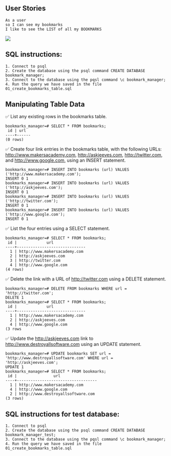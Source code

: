 ## User Stories

```
As a user
so I can see my bookmarks
I like to see the LIST of all my BOOKMARKS
```

<!-- ```
As a user
so I can mantain the bookmarks
I would like to add, delete and update a specific bookmark
```

```
As a user
so I can keep track
I would like to comment or add a description
```

```
As a user
so I can organize my bookmarks
I would like to tag my bookmarks into categories
```

```
As a user
so I can retreive specific bookmark
I would like to filter my bookmarks by TAG
```

```
As an user
I can only manage my own bookmarks
I would like to SIGN IN and SIGN OUT
``` -->

<img src="https://github.com/xavierloos/bookmark_manager/blob/master/Screenshot%202020-12-14%20at%2014.51.06.png"/>

## SQL instructions:

```
1. Connect to psql
2. Create the database using the psql command CREATE DATABASE bookmark_manager;
3. Connect to the database using the pqsl command \c bookmark_manager;
4. Run the query we have saved in the file 01_create_bookmarks_table.sql
```

## Manipulating Table Data

:white_check_mark: List any existing rows in the bookmarks table.

```
bookmarks_manager=# SELECT * FROM bookmarks;
 id | url
----+------
(0 rows)
```

:white_check_mark: Create four link entries in the bookmarks table, with the following URLs: http://www.makersacademy.com, http://askjeeves.com, http://twitter.com, and http://www.google.com, using an INSERT statement.

```
bookmarks_manager=# INSERT INTO bookmarks (url) VALUES ('http://www.makersacademy.com');
INSERT 0 1
bookmarks_manager=# INSERT INTO bookmarks (url) VALUES ('http://askjeeves.com');
INSERT 0 1
bookmarks_manager=# INSERT INTO bookmarks (url) VALUES ('http://twitter.com');
INSERT 0 1
bookmarks_manager=# INSERT INTO bookmarks (url) VALUES ('http://www.google.com');
INSERT 0 1
```

:white_check_mark: List the four entries using a SELECT statement.

```
bookmarks_manager=# SELECT * FROM bookmarks;
 id |             url
----+------------------------------
  1 | http://www.makersacademy.com
  2 | http://askjeeves.com
  3 | http://twitter.com
  4 | http://www.google.com
(4 rows)
```

:white_check_mark: Delete the link with a URL of http://twitter.com using a DELETE statement.

```
bookmarks_manager=# DELETE FROM bookmarks WHERE url = 'http://twitter.com';
DELETE 1
bookmarks_manager=# SELECT * FROM bookmarks;
 id |             url
----+------------------------------
  1 | http://www.makersacademy.com
  2 | http://askjeeves.com
  4 | http://www.google.com
(3 rows
```

:white_check_mark: Update the http://askjeeves.com link to http://www.destroyallsoftware.com using an UPDATE statement.

```
bookmarks_manager=# UPDATE bookmarks SET url = 'http://www.destroyallsoftware.com' WHERE url = 'http://askjeeves.com';
UPDATE 1
bookmarks_manager=# SELECT * FROM bookmarks;
 id |                url
----+-----------------------------------
  1 | http://www.makersacademy.com
  4 | http://www.google.com
  2 | http://www.destroyallsoftware.com
(3 rows)
```

## SQL instructions for test database:

```
1. Connect to psql
2. Create the database using the psql command CREATE DATABASE bookmark_manager_test;
3. Connect to the database using the pqsl command \c bookmark_manager;
4. Run the query we have saved in the file 01_create_bookmarks_table.sql
```

